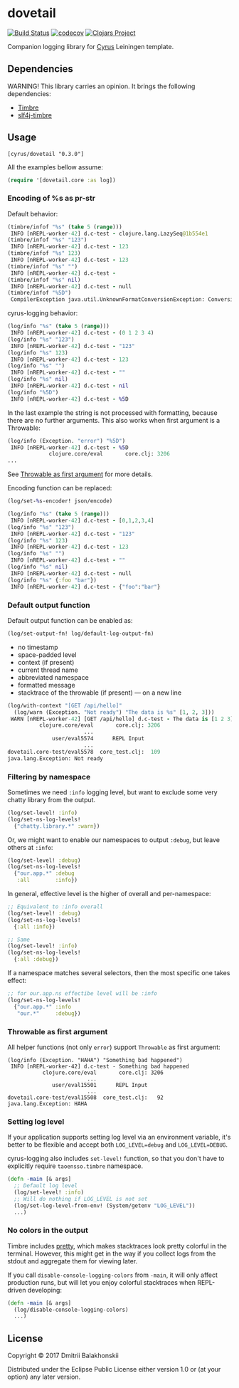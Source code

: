 # dovetail

[![Build Status](https://travis-ci.org/dryewo/dovetail.svg?branch=master)](https://travis-ci.org/dryewo/dovetail)
[![codecov](https://codecov.io/gh/dryewo/dovetail/branch/master/graph/badge.svg)](https://codecov.io/gh/dryewo/dovetail)
[![Clojars Project](https://img.shields.io/clojars/v/cyrus/dovetail.svg)](https://clojars.org/cyrus/dovetail)

Companion logging library for [Cyrus] Leiningen template.

## Dependencies

WARNING! This library carries an opinion.
It brings the following dependencies:

* [Timbre]
* [slf4j-timbre]

## Usage

```edn
[cyrus/dovetail "0.3.0"]
```

All the examples bellow assume:
```clj
(require '[dovetail.core :as log])
```

### Encoding of %s as pr-str

Default behavior:

```clj
(timbre/infof "%s" (take 5 (range)))
 INFO [nREPL-worker-42] d.c-test - clojure.lang.LazySeq@1b554e1
(timbre/infof "%s" "123")
 INFO [nREPL-worker-42] d.c-test - 123
(timbre/infof "%s" 123)
 INFO [nREPL-worker-42] d.c-test - 123
(timbre/infof "%s" "")
 INFO [nREPL-worker-42] d.c-test - 
(timbre/infof "%s" nil)
 INFO [nREPL-worker-42] d.c-test - null
(timbre/infof "%5D")
 CompilerException java.util.UnknownFormatConversionException: Conversion = 'D', compiling: ...
```

cyrus-logging behavior:

```clj
(log/info "%s" (take 5 (range)))
 INFO [nREPL-worker-42] d.c-test - (0 1 2 3 4)
(log/info "%s" "123")
 INFO [nREPL-worker-42] d.c-test - "123"
(log/info "%s" 123)
 INFO [nREPL-worker-42] d.c-test - 123
(log/info "%s" "")
 INFO [nREPL-worker-42] d.c-test - ""
(log/info "%s" nil)
 INFO [nREPL-worker-42] d.c-test - nil
(log/info "%5D")
 INFO [nREPL-worker-42] d.c-test - %5D
```

In the last example the string is not processed with formatting, because there are no further arguments.
This also works when first argument is a Throwable:

```clj
(log/info (Exception. "error") "%5D")
 INFO [nREPL-worker-42] d.c-test - %5D
             clojure.core/eval       core.clj: 3206
...
```
See [Throwable as first argument](#throwable-as-first-argument) for more details.

Encoding function can be replaced:

```clj
(log/set-%s-encoder! json/encode)

(log/info "%s" (take 5 (range)))
 INFO [nREPL-worker-42] d.c-test - [0,1,2,3,4]
(log/info "%s" "123")
 INFO [nREPL-worker-42] d.c-test - "123"
(log/info "%s" 123)
 INFO [nREPL-worker-42] d.c-test - 123
(log/info "%s" "")
 INFO [nREPL-worker-42] d.c-test - ""
(log/info "%s" nil)
 INFO [nREPL-worker-42] d.c-test - null
(log/info "%s" {:foo "bar"})
 INFO [nREPL-worker-42] d.c-test - {"foo":"bar"}
```

### Default output function

Default output function can be enabled as:

```clj
(log/set-output-fn! log/default-log-output-fn)
```

* no timestamp
* space-padded level
* context (if present)
* current thread name
* abbreviated namespace
* formatted message
* stacktrace of the throwable (if present) — on a new line

```clj
(log/with-context "[GET /api/hello]"
  (log/warn (Exception. "Not ready") "The data is %s" [1, 2, 3]))
 WARN [nREPL-worker-42] [GET /api/hello] d.c-test - The data is [1 2 3]
          clojure.core/eval       core.clj: 3206
                        ...                     
              user/eval5574      REPL Input     
                        ...                     
dovetail.core-test/eval5578  core_test.clj:  109
java.lang.Exception: Not ready
```

### Filtering by namespace

Sometimes we need `:info` logging level, but want to exclude some very chatty library from the output.


```clj
(log/set-level! :info)
(log/set-ns-log-levels!
  {"chatty.library.*" :warn})
```
Or, we might want to enable our namespaces to output `:debug`, but leave others at `:info`:

```clj
(log/set-level! :debug)
(log/set-ns-log-levels!
  {"our.app.*" :debug
   :all        :info})
```

In general, effective level is the higher of overall and per-namespace:

```clj
;; Equivalent to :info overall
(log/set-level! :debug)
(log/set-ns-log-levels!
  {:all :info})

;; Same
(log/set-level! :info)
(log/set-ns-log-levels!
  {:all :debug})
```

If a namespace matches several selectors, then the most specific one takes effect:

```clj
;; for our.app.ns effectibe level will be :info
(log/set-ns-log-levels!
  {"our.app.*" :info
   "our.*"     :debug})
```

### Throwable as first argument

All helper functions (not only `error`) support `Throwable` as first argument:

```
(log/info (Exception. "HAHA") "Something bad happened")
 INFO [nREPL-worker-42] d.c-test - Something bad happened
           clojure.core/eval       core.clj: 3206
                         ...                     
              user/eval15501      REPL Input     
                         ...                     
dovetail.core-test/eval15508  core_test.clj:   92
java.lang.Exception: HAHA
```

### Setting log level

If your application supports setting log level via an environment variable,
it's better to be flexible and accept both `LOG_LEVEL=debug` and `LOG_LEVEL=DEBUG`.

cyrus-logging also includes `set-level!` function, so that you don't have to explicitly require `taoensso.timbre` namespace.

```clj
(defn -main [& args]
  ;; Default log level
  (log/set-level! :info)
  ;; Will do nothing if LOG_LEVEL is not set
  (log/set-log-level-from-env! (System/getenv "LOG_LEVEL"))
  ...)
```

### No colors in the output

Timbre includes [pretty], which makes stacktraces look pretty colorful in the terminal.
However, this might get in the way if you collect logs from the stdout and aggregate them for viewing later.

If you call `disable-console-logging-colors` from `-main`, it will only affect production runs, but will let you
enjoy colorful stacktraces when REPL-driven developing:

```clj
(defn -main [& args]
  (log/disable-console-logging-colors)
  ...)
```

## License

Copyright © 2017 Dmitrii Balakhonskii

Distributed under the Eclipse Public License either version 1.0 or (at
your option) any later version.

[Cyrus]: https://github.com/dryewo/cyrus
[Timbre]: https://github.com/ptaoussanis/timbre
[slf4j-timbre]: https://github.com/fzakaria/slf4j-timbre
[pretty]: https://github.com/AvisoNovate/pretty
